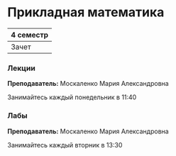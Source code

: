 # Прикладная математика

|4 семестр|
|---|
|Зачет|

### Лекции

**Преподаватель:** Москаленко Мария Александровна

Занимайтесь каждый понедельник в 11:40


### Лабы

**Преподаватель:** Москаленко Мария Александровна

Занимайтесь каждый вторник в 13:30
